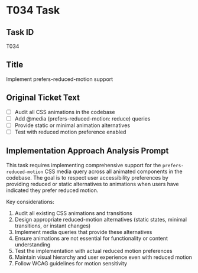 # T034 Task

## Task ID

T034

## Title

Implement prefers-reduced-motion support

## Original Ticket Text

- [ ] Audit all CSS animations in the codebase
- [ ] Add @media (prefers-reduced-motion: reduce) queries
- [ ] Provide static or minimal animation alternatives
- [ ] Test with reduced motion preference enabled

## Implementation Approach Analysis Prompt

This task requires implementing comprehensive support for the `prefers-reduced-motion` CSS media query across all animated components in the codebase. The goal is to respect user accessibility preferences by providing reduced or static alternatives to animations when users have indicated they prefer reduced motion.

Key considerations:

1. Audit all existing CSS animations and transitions
2. Design appropriate reduced-motion alternatives (static states, minimal transitions, or instant changes)
3. Implement media queries that provide these alternatives
4. Ensure animations are not essential for functionality or content understanding
5. Test the implementation with actual reduced motion preferences
6. Maintain visual hierarchy and user experience even with reduced motion
7. Follow WCAG guidelines for motion sensitivity
